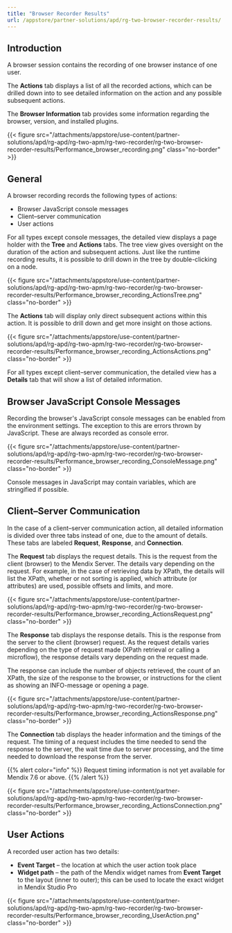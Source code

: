 ```yaml
---
title: "Browser Recorder Results"
url: /appstore/partner-solutions/apd/rg-two-browser-recorder-results/
---
```


## Introduction

A browser session contains the recording of one browser instance of one user.

The **Actions** tab displays a list of all the recorded actions, which can be drilled down into to see detailed information on the action and any possible subsequent actions.

The **Browser Information** tab provides some information regarding the browser, version, and installed plugins.

{{< figure src="/attachments/appstore/use-content/partner-solutions/apd/rg-apd/rg-two-apm/rg-two-recorder/rg-two-browser-recorder-results/Performance_browser_recording.png" class="no-border" >}}

## General

A browser recording records the following types of actions:

* Browser JavaScript console messages
* Client–server communication
* User actions

For all types except console messages, the detailed view displays a page holder with the **Tree** and **Actions** tabs. The tree view gives oversight on the duration of the action and subsequent actions. Just like the runtime recording results, it is possible to drill down in the tree by double-clicking on a node.

{{< figure src="/attachments/appstore/use-content/partner-solutions/apd/rg-apd/rg-two-apm/rg-two-recorder/rg-two-browser-recorder-results/Performance_browser_recording_ActionsTree.png" class="no-border" >}}

The **Actions** tab will display only direct subsequent actions within this action. It is possible to drill down and get more insight on those actions.

{{< figure src="/attachments/appstore/use-content/partner-solutions/apd/rg-apd/rg-two-apm/rg-two-recorder/rg-two-browser-recorder-results/Performance_browser_recording_ActionsActions.png" class="no-border" >}}

For all types except client–server communication, the detailed view has a **Details** tab that will show a list of detailed information.

## Browser JavaScript Console Messages

Recording the browser's JavaScript console messages can be enabled from the environment settings. The exception to this are errors thrown by JavaScript. These are always recorded as console error.

{{< figure src="/attachments/appstore/use-content/partner-solutions/apd/rg-apd/rg-two-apm/rg-two-recorder/rg-two-browser-recorder-results/Performance_browser_recording_ConsoleMessage.png" class="no-border" >}}

Console messages in JavaScript may contain variables, which are stringified if possible. 

## Client–Server Communication

In the case of a client–server communication action, all detailed information is divided over three tabs instead of one, due to the amount of details. These tabs are labeled **Request**, **Response**, and **Connection**.

The **Request** tab displays the request details. This is the request from the client (browser) to the Mendix Server. The details vary depending on the request. For example, in the case of retrieving data by XPath, the details will list the XPath, whether or not sorting is applied, which attribute (or attributes) are used, possible offsets and limits, and more.

{{< figure src="/attachments/appstore/use-content/partner-solutions/apd/rg-apd/rg-two-apm/rg-two-recorder/rg-two-browser-recorder-results/Performance_browser_recording_ActionsRequest.png" class="no-border" >}}

The **Response** tab displays the response details. This is the response from the server to the client (browser) request. As the request details varies depending on the type of request made (XPath retrieval or calling a microflow), the response details vary depending on the request made.

The response can include the number of objects retrieved, the count of an XPath, the size of the response to the browser, or instructions for the client as showing an INFO-message or opening a page.

{{< figure src="/attachments/appstore/use-content/partner-solutions/apd/rg-apd/rg-two-apm/rg-two-recorder/rg-two-browser-recorder-results/Performance_browser_recording_ActionsResponse.png" class="no-border" >}}

The **Connection** tab displays the header information and the timings of the request. The timing of a request includes the time needed to send the response to the server, the wait time due to server processing, and the time needed to download the response from the server. 

{{% alert color="info" %}}
Request timing information is not yet available for Mendix 7.6 or above.
{{% /alert %}}

{{< figure src="/attachments/appstore/use-content/partner-solutions/apd/rg-apd/rg-two-apm/rg-two-recorder/rg-two-browser-recorder-results/Performance_browser_recording_ActionsConnection.png" class="no-border" >}}

## User Actions

A recorded user action has two details:

* **Event Target** – the location at which the user action took place
* **Widget path** – the path of the Mendix widget names from **Event Target** to the layout (inner to outer); this can be used to locate the exact widget in Mendix Studio Pro

{{< figure src="/attachments/appstore/use-content/partner-solutions/apd/rg-apd/rg-two-apm/rg-two-recorder/rg-two-browser-recorder-results/Performance_browser_recording_UserAction.png" class="no-border" >}}
